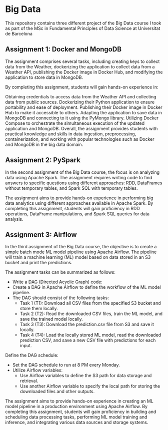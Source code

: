 # Big Data
This repository contains three different project of the Big Data course I took as part of the MSc in Fundamental Principles of Data Science at Universitat de Barcelona

## Assignment 1: Docker and MongoDB
The assignment comprises several tasks, including creating keys to collect data from the Weather, dockerizing the application to collect data from a Weather API, publishing the Docker image in Docker Hub, and modifying the application to store data in MongoDB.

By completing this assignment, students will gain hands-on experience in:

Obtaining credentials to access data from the Weather API and collecting data from public sources.
Dockerizing their Python application to ensure portability and ease of deployment.
Publishing their Docker image in Docker Hub to make it accessible to others.
Adapting the application to save data in MongoDB and connecting to it using the PyMongo library.
Utilizing Docker Compose to orchestrate the simultaneous execution of the updated application and MongoDB.
Overall, the assignment provides students with practical knowledge and skills in data ingestion, preprocessing, containerization, and working with popular technologies such as Docker and MongoDB in the big data domain.

## Assignment 2: PySpark
In the second assignment of the Big Data course, the focus is on analyzing data using Apache Spark. The assignment requires writing code to find answers to specific questions using different approaches: RDD, DataFrames without temporary tables, and Spark SQL with temporary tables.

The assignment aims to provide hands-on experience in performing big data analytics using different approaches available in Apache Spark. By completing this assignment, students will gain proficiency in RDD operations, DataFrame manipulations, and Spark SQL queries for data analysis.

## Assignment 3: Airflow
In the third assignment of the Big Data course, the objective is to create a simple batch mode ML model pipeline using Apache Airflow. The pipeline will train a machine learning (ML) model based on data stored in an S3 bucket and print the predictions.

The assignment tasks can be summarized as follows:

- Write a DAG (Directed Acyclic Graph) code:
- Create a DAG in Apache Airflow to define the workflow of the ML model pipeline.
- The DAG should consist of the following tasks:
  - Task 1 (T1): Download all CSV files from the specified S3 bucket and store them locally.
  - Task 2 (T2): Read the downloaded CSV files, train the ML model, and save the trained model locally.
  - Task 3 (T3): Download the prediction.csv file from S3 and save it locally.
  - Task 4 (T4): Load the locally stored ML model, read the downloaded prediction CSV, and save a new CSV file with predictions for each input.

Define the DAG schedule:
  - Set the DAG schedule to run at 8 PM every Monday.
  - Utilize Airflow variables:
      - Use Airflow variables to define the S3 path for data storage and retrieval.
      - Use another Airflow variable to specify the local path for storing the downloaded files and other outputs.

The assignment aims to provide hands-on experience in creating an ML model pipeline in a production environment using Apache Airflow. By completing this assignment, students will gain proficiency in building and scheduling data processing tasks, performing ML model training and inference, and integrating various data sources and storage systems.
